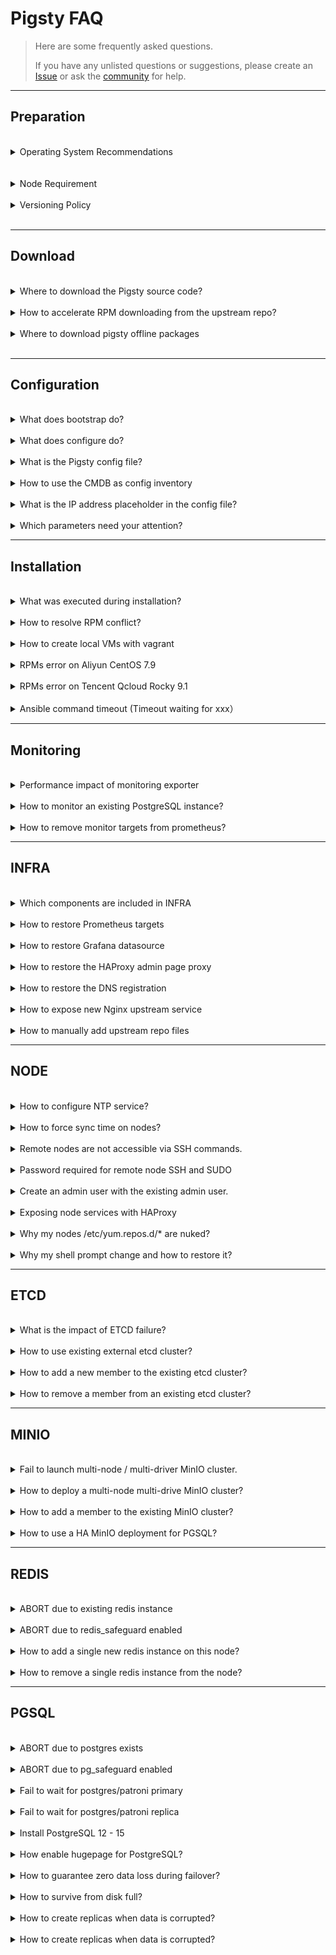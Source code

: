 # Pigsty FAQ

> Here are some frequently asked questions. 
> 
> If you have any unlisted questions or suggestions, please create an [Issue](https://github.com/Vonng/pigsty/issues/new) or ask the [community](README#about) for help.


----------------

## Preparation


<br>
<details><summary>Operating System Recommendations</summary><br>

Pigsty supports mainstream OS such as EL 7/8/9, Debian 11/12, Ubuntu 20.04/22.04. We recommend using a freshly installed, minimalistic operating system to avoid unnecessary package conflicts.
The offline software package builds for Pigsty are based on the following operating system versions: CentOS 7.9, Rocky 8.9, Rocky 9.3, Ubuntu 22.04 / 20.04, Debian 12 / 11

For EL-based systems, we recommend RockyLinux 8.9 as the preferred choice, with CentOS 7.9 and Rocky 9.3 as conservative and advanced alternatives, respectively.
Other EL-based compatible operating systems can also be used, such as AlmaLinux, Oracle Linux, CentOS Stream, but there may be minor RPM conflicts. It is advisable not to use offline software packages and install directly from the upstream internet sources.

For Ubuntu/Debian series systems, Pigsty provides preliminary support starting from v2.5.0. It has not been extensively tested in large-scale production environments, so use with caution, and feel free to report any issues.
If you require specific packages like RDKit, PostgresML + CUDA, and AI-related components, then Ubuntu is the recommended choice. We suggest using Ubuntu 22.04 Jammy (LTS) and also offer support for Ubuntu 20.04 Focal (LTS). For Debian, consider using 12 (Bookworm) or 11 (Bullseye).

In terms of domestic operating systems, we recommend using OpenAnolis 8.8 (RHCK), which is fully compatible with EL8 packages without additional adaptation.
We also offer additional paid support for domestic operating systems such as OpenEuler/UOS in our [Enterprise Services Agreement](SUPPORT.md).

- Choose EL-based operating systems when you prioritize these features:
  - Thorough testing and stability verification with large-scale use cases.
  - Want to use locally hosted Supbase (important extensions currently only available in EL distributions).
  - Recommended to use Rocky 8.9 or equivalent compatible distributions, also supports EL 9; EL 7 is supported but not recommended as it is nearing end of life.

- Choose Ubuntu-based operating systems when you prioritize these features:
  - Extensive use of PostgresML, and desire to use CUDA.
  - Want to use Nvidia GPU CUDA, RDKit, and other Ubuntu-specific software packages.
  - Recommended to use Ubuntu 22.04 Jammy, also supports Ubuntu 20.04 Focal.

- Choose Debian-based operating systems when you prefer Linux distributions driven by the open-source community.
  - Recommended to use Debian 12 Bookworm, also supports Debian 11 Bullseye.

| Code | OS Distro / PG Ver                | PG16 | PG15 | PG14 | PG13 | PG12 | Limitation                                   |
|:----:|-----------------------------------|:----:|:----:|:----:|:----:|:----:|----------------------------------------------|
| EL7  | RHEL7 / CentOS7                   |  ⚠️  |  ⭐️  |  ✅   |  ✅   |  ✅   | NA: PG16, supabase, pg_graphql, pgml, pg_net |
| EL8  | RHEL 8 / Rocky8 / Alma8 / Anolis8 |  ⭐️  |  ✅   |  ✅   |  ✅   |  ✅   | **EL Standard Feature Set**                  |
| EL9  | RHEL 9 / Rocky9 / Alma9           |  ⭐️  |  ✅   |  ✅   |  ✅   |  ✅   | NA: pgxnclient                               |
| D11  | Debian 11 (bullseye)              |  ⭐️  |  ✅   |  ✅   |  ✅   |  ✅   | NA: RDKit                                    |
| D12  | Ubuntu 12 (bookworm)              |  ⭐️  |  ✅   |  ✅   |  ✅   |  ✅   | **Debian Standard Feature Set**              |
| U20  | Ubuntu 20.04 (focal)              |  ⭐️  |  ✅   |  ✅   |  ✅   |  ✅   | NA: PostGIS, RDKit                           |
| U22  | Ubuntu 22.04 (jammy)              |  ⭐️  |  ✅   |  ✅   |  ✅   |  ✅   | **Ubuntu Standard Feature Set**              |

</details><br>




<br>
<details><summary>Node Requirement</summary>

CPU Architecture: `x86_64` only. Pigsty does not support `ARM` yet.

CPU Number: **1** core for common node, at least **2** for admin node.

Memory: at least **1GB** for the common node and **2GB** for the admin node.

Using at least 3~4 x (2C / 4G / 100G) nodes for serious production deployment is recommended.

</details><br>




<details><summary>Versioning Policy</summary>

> Please always use a **version-specific** [release](https://github.com/Vonng/pigsty/releases), do not use the GitHub `master` branch unless you know what you are doing.

Pigsty uses semantic version numbers such as: `<major>. <minor>. <release>`. Alpha/Beta/RC are suffixed to the version number `-a1`, `-b1`, `-rc1`.

Major updates mean fundamental changes and massive features; minor version updates suggest new features, bump package versions, and minor API changes. Release version updates mean bug fixes and doc updates.

Pigsty tries to release a Minor Release every 1-3 months and a Major Release every 1-2 years.

</details><br>




----------------

## Download


<br>
<details><summary>Where to download the Pigsty source code?</summary>

> `bash -c "$(curl -fsSL https://get.pigsty.cc/install)"`

The above command will automatically download the latest stable version of `pigsty.tgz` and extract it to the `~/pigsty` dir.
You can also manually download a specific version of Pigsty source code from the following location.

If you need to install it in an environment without the Internet, you can download it in advance and upload it to the production server via scp/sftp/cdrom/usb.

</details><br>


<details><summary>How to accelerate RPM downloading from the upstream repo?</summary>

Consider using the upstream repo mirror of your region. Define them with [`repo_upstream`](PARAM#repo_upstream) and [`region`](PARAM#region).

For example, you can use `region` = `china`, and the baseurl with key = `china` will be used instead of the `default`.

If a firewall or GFW blocks some repo, consider using a [`proxy_env`](PARAM#proxy_env) to bypass that.

</details><br>


<details><summary>Where to download pigsty offline packages</summary>

Offline packages can be downloaded during [`bootstrap`](INSTALL#bootstrap), or you can download them directly via:

```bash
https://github.com/Vonng/pigsty/releases/download/v2.8.0/pigsty-v2.8.0.tgz                     # Pigsty Source Code
https://github.com/Vonng/pigsty/releases/download/v2.8.0/pigsty-pkg-v2.8.0.el7.x86_64.tgz      # Package: EL 7(.9)            
https://github.com/Vonng/pigsty/releases/download/v2.8.0/pigsty-pkg-v2.8.0.el8.x86_64.tgz      # Package: EL 8(.9)            
https://github.com/Vonng/pigsty/releases/download/v2.8.0/pigsty-pkg-v2.8.0.el9.x86_64.tgz      # Package: EL 9(.3)            
https://github.com/Vonng/pigsty/releases/download/v2.7.0/pigsty-pkg-v2.7.0.debian11.x86_64.tgz # Package: Debian 11    (bullseye)                 
https://github.com/Vonng/pigsty/releases/download/v2.7.0/pigsty-pkg-v2.7.0.debian12.x86_64.tgz # Package: Debian 12    (bookworm)                 
https://github.com/Vonng/pigsty/releases/download/v2.7.0/pigsty-pkg-v2.7.0.ubuntu20.x86_64.tgz # Package: Ubuntu 20.04 (focal)                 
https://github.com/Vonng/pigsty/releases/download/v2.7.0/pigsty-pkg-v2.7.0.ubuntu22.x86_64.tgz # Package: Ubuntu 22.04 (jammy)                 
```

You can also get offline packages from CDN, and specify a specific version:

```bash
VERSION=v2.7.0
https://get.pigsty.cc/${VERSION}/pigsty-pkg-${VERSION}.el7.x86_64.tgz        # Offline Package：EL 7(.9)
https://get.pigsty.cc/${VERSION}/pigsty-pkg-${VERSION}.el8.x86_64.tgz        # Offline Package：EL 8(.9)
https://get.pigsty.cc/${VERSION}/pigsty-pkg-${VERSION}.el9.x86_64.tgz        # Offline Package：EL 9(.3)
https://get.pigsty.cc/${VERSION}/pigsty-pkg-${VERSION}.debian11.x86_64.tgz   # Offline Package：Debian 11    (bullseye)
https://get.pigsty.cc/${VERSION}/pigsty-pkg-${VERSION}.debian12.x86_64.tgz   # Offline Package：Debian 12    (bookworm)
https://get.pigsty.cc/${VERSION}/pigsty-pkg-${VERSION}.ubuntu20.x86_64.tgz   # Offline Package：Ubuntu 20.04 (focal)
https://get.pigsty.cc/${VERSION}/pigsty-pkg-${VERSION}.ubuntu22.x86_64.tgz   # Offline Package：Ubuntu 22.04 (jammy)
```

For example, download v2.7.0 offline packages for EL8.x86_64:

```bash
curl -L https://github.com/Vonng/pigsty/releases/download/v2.7.0/pigsty-pkg-v2.7.0.el8.x86_64.tgz  -o /tmp/pkg.tgz
curl -L https://get.pigsty.cc/v2.7.0/pigsty-pkg-v2.7.0.el8.x86_64.tgz -o /tmp/pkg.tgz  # China CDN Mirror
```

</details><br>



----------------

## Configuration


<br>
<details><summary>What does bootstrap do?</summary>

> Check the environment, ask for downloading offline packages, and make sure the essential tool `ansible` is installed.

It will make sure the essential tool `ansible` is installed by various means.

When you download the Pigsty source code, you can enter the directory and execute the [`bootstrap`](INSTALL#bootstrap) script.
It will check if your node environment is ready, and if it does not find offline packages, it will ask if you want to download them from the internet if applicable.

You can choose "yes" to use offline packages, which will make the installation procedure faster.
You can also choose "no" to skip and download directly from the internet during the installation process,
which will download the latest software versions and reduce the chance of RPM conflicts.


</details>



<br>
<details><summary>What does configure do?</summary>

> Detect the environment, generate the configuration, enable the offline package (optional), and install the essential tool Ansible.

After downloading the Pigsty source package and unpacking it, you may have to execute `./configure` to complete the environment [configuration](INSTALL#configure). This is optional if you already know how to configure Pigsty properly.

The **configure** procedure will detect your node environment and generate a pigsty config file: `pigsty.yml` for you.

</details>



<br>
<details><summary>What is the Pigsty config file?</summary>

> `pigsty.yml` under the pigsty home dir is the default config file.

Pigsty uses a single config file `pigsty.yml,` to describe the entire environment, and you can define everything there. There are many config examples in [`conf/`](https://github.com/Vonng/pigsty/tree/master/conf/) for your reference.

You can pass the `-i <path>` to playbooks to use other configuration files. For example, you want to install redis according to another config: `redis.yml`:

```bash
./redis.yml -i conf/sample/redis.yml
```

</details>



<br>
<details><summary>How to use the CMDB as config inventory</summary>

The default config file path is specified in [`ansible.cfg`](https://github.com/Vonng/pigsty/blob/master/ansible.cfg): `inventory = pigsty.yml`

You can switch to a dynamic CMDB inventory with [`bin/inventory_cmdb`](https://github.com/Vonng/pigsty/blob/master/bin/inventory_cmdb), and switch back to the local config file with [`bin/inventory_conf`](https://github.com/Vonng/pigsty/blob/master/bin/inventory_conf). You must also load the current config file inventory to CMDB with [`bin/inventory_load`](https://github.com/Vonng/pigsty/blob/master/bin/inventory_load).

If CMDB is used, you must edit the inventory config from the database rather than the config file.

</details>




<br>
<details><summary>What is the IP address placeholder in the config file?</summary>

> Pigsty uses `10.10.10.10` as a placeholder for the current node IP, which will be replaced with the primary IP of the current node during the configuration.

When the `configure` detects multiple NICs with multiple IPs on the current node, the config wizard will prompt for the **primary** IP to be used, i.e., **the IP used by the user to access the node from the internal network**. Note that please do not use the public IP.

This IP will be used to replace `10.10.10.10` in the config file template.

</details>



<br>
<details><summary>Which parameters need your attention?</summary>

> Usually, in a singleton installation, there is no need to make any adjustments to the config files.

Pigsty provides 265 config parameters to customize the entire infra/node/etcd/minio/pgsql.  However, there are a few parameters that can be adjusted in advance if needed:

* When accessing web service components, the domain name is [`infra_portal`](PARAM#infra_portal) (some services can only be accessed using the domain name through the Nginx proxy).
* Pigsty assumes that a `/data` dir exists to hold all data; you can adjust these paths if the data disk mount point differs from this.
* Don't forget to change those **passwords** in the config file for your production deployment.

</details>




----------------

## Installation


<br>
<details><summary>What was executed during installation?</summary>

> When running `make install`, the ansible-playbook [`install.yml`](https://github.com/Vonng/pigsty/blob/master/install.yml) will be invoked to install everything on all nodes

Which will:

- Install `INFRA` module on the current node.
- Install `NODE` module on the current node.
- Install `ETCD` module on the current node.
- The `MinIO` module is optional, and will not be installed by default.
- Install `PGSQL` module on the current node.

</details>



<br>
<details><summary>How to resolve RPM conflict?</summary>

There may have a slight chance that rpm conflict occurs during node/infra/pgsql packages installation.

The simplest way to resolve this is to install without offline packages, which will download directly from the upstream repo.

If there are only a few problematic RPM/DEB pakages, you can use a trick to fix the yum/apt repo quickly:

```bash
rm -rf /www/pigsty/repo_complete    # delete the repo_complete flag file to mark this repo incomplete
rm -rf SomeBrokenPackages           # delete problematic RPM/DEB packages
./infra.yml -t repo_upstream        # write upstream repos. you can also use /etc/yum.repos.d/backup/*
./infra.yml -t repo_pkg             # download rpms according to your current OS
```

</details>



<br>
<details><summary>How to create local VMs with vagrant</summary>

> The first time you use Vagrant to pull up a particular OS repo, it will download the corresponding BOX.

Pigsty sandbox uses `generic/rocky9` image box by default, and Vagrant will download the `rocky/9` box for the first time the VM is started.

Using a proxy may increase the download speed. Box only needs to be downloaded once, and will be reused when recreating the sandbox.


</details>



<br>

<details><summary>RPMs error on Aliyun CentOS 7.9</summary>

> Aliyun CentOS 7.9 server has DNS caching service `nscd` installed by default. Just remove it.

Aliyun's CentOS 7.9 repo has `nscd` installed by default, locking out the glibc version, which can cause RPM dependency errors during installation.

```bash
"Error: Package: nscd-2.17-307.el7.1.x86_64 (@base)"
```

Run `yum remove -y nscd` on all nodes to resolve this issue, and with Ansible, you can batch.

```bash
ansible all -b -a 'yum remove -y nscd'
```

</details>



<br>

<details><summary>RPMs error on Tencent Qcloud Rocky 9.1</summary>

> Tencent Qcloud Rocky 9.1 require extra `annobin` packages

```bash
./infra.yml -t repo_upstream      # add upstream repos
cd /www/pigsty;                   # download missing packages
repotrack annobin gcc-plugin-annobin libuser
./infra.yml -t repo_create        # create repo
```

</details>









<br>

<details><summary>Ansible command timeout (Timeout waiting for xxx）</summary>

The default ssh timeout for ansible command is 10 seconds, some commands may take longer than that due to network latency or other reasons. 

You can increase the timeout parameter in the ansible config file [`ansible.cfg`](https://github.com/Vonng/pigsty/blob/master/ansible.cfg):

```ini
[defaults]
timeout = 10 # change to 60,120 or more
```

</details>




----------------

## Monitoring


<br>
<details><summary>Performance impact of monitoring exporter</summary>

Not very much, 200ms per 10 ~ 15 seconds, won't affect the database performance.

The default scrape interval for prometheus is 10s in pigsty, make sure the exporter can finish the scrape within that period.

</details>



<br>

<details><summary>How to monitor an existing PostgreSQL instance?</summary>

Check [PGSQL Monitor](PGSQL-MONITOR) for details.

</details>


<br>
<details><summary>How to remove monitor targets from prometheus?</summary>

```bash
./pgsql-rm.yml -t prometheus -l <cls>     # remove prometheus targets of cluster 'cls'
```

Or

```bash
bin/pgmon-rm <ins>     # shortcut for removing prometheus targets of pgsql instance 'ins'
```

</details>






----------------

## INFRA


<br>
<details><summary>Which components are included in INFRA</summary>

- Ansible for automation, deployment, and administration;
- Nginx for exposing any WebUI service and serving the yum/apt repo;
- Self-Signed CA for SSL/TLS certificates;
- Prometheus for monitoring metrics
- Grafana for monitoring/visualization
- Loki for logging collection
- AlertManager for alerts aggregation
- Chronyd for NTP time sync on the admin node.
- DNSMasq for DNS registration and resolution.
- ETCD as DCS for PGSQL HA; (dedicated module)
- PostgreSQL on meta nodes as CMDB; (optional)
- Docker for stateless applications & tools (optional)

</details>


<br>
<details><summary>How to restore Prometheus targets</summary>

If you accidentally deleted the Prometheus targets dir, you can register monitoring targets to Prometheus again with the:

```bash
./infra.yml -t register_prometheus  # register all infra targets to prometheus on infra nodes
./node.yml  -t register_prometheus  # register all node  targets to prometheus on infra nodes
./etcd.yml  -t register_prometheus  # register all etcd targets to prometheus on infra nodes
./minio.yml -t register_prometheus  # register all minio targets to prometheus on infra nodes
./pgsql.yml -t register_prometheus  # register all pgsql targets to prometheus on infra nodes
```

</details>



<br>
<details><summary>How to restore Grafana datasource</summary>

PGSQL Databases in [`pg_databases`](PARAM#pg_databases) are registered as Grafana datasource by default.

If you accidentally deleted the registered postgres datasource in Grafana, you can register them again with

```bash
./pgsql.yml -t register_grafana  # register all pgsql database (in pg_databases) as grafana datasource
```

</details>



<br>
<details><summary>How to restore the HAProxy admin page proxy</summary>

The haproxy admin page is proxied by Nginx under the default server.

If you accidentally deleted the registered haproxy proxy settings in `/etc/nginx/conf.d/haproxy`, you can restore them again with

```bash
./node.yml -t register_nginx     # register all haproxy admin page proxy settings to nginx on infra nodes
```

</details>



<br>
<details><summary>How to restore the DNS registration</summary>

PGSQL cluster/instance domain names are registered to `/etc/hosts.d/<name>` on infra nodes by default.

You can restore them again with the following:

```bash
./pgsql.yml -t pg_dns   # register pg DNS names to dnsmasq on infra nodes
```

</details>




<br>
<details><summary>How to expose new Nginx upstream service</summary>

If you wish to expose a new WebUI service via the Nginx portal, you can add the service definition to the [`infra_portal`](PARAM#infra_portal) parameter.

And re-run `./infra.yml -t nginx_config,nginx_launch` to update & apply the Nginx configuration.

If you wish to access with HTTPS, you must remove `files/pki/csr/pigsty.csr`, `files/pki/nginx/pigsty.{key,crt}` to force re-generating the Nginx SSL/TLS certificate to include the new upstream's domain name.

</details>




<br>
<details><summary>How to manually add upstream repo files</summary>

Pigsty has a built-in wrap script `bin/repo-add`, which will invoke ansible playbook `node.yml` to adding repo files to corresponding nodes.

```bash
bin/repo-add <selector> [modules]
bin/repo-add 10.10.10.10           # add node repos for node 10.10.10.10
bin/repo-add infra   node,infra    # add node and infra repos for group infra
bin/repo-add infra   node,local    # add node repos and local pigsty repo
bin/repo-add pg-test node,pgsql    # add node & pgsql repos for group pg-test
```

</details>




----------------

## NODE


<br>
<details><summary>How to configure NTP service?</summary>

> If NTP is not configured, use a public NTP service or sync time with the admin node.

If your nodes already have NTP configured, you can leave it there by setting `node_ntp_enabled` to `false`.

Otherwise, if you have Internet access, you can use public NTP services such as `pool.ntp.org`.

If you don't have Internet access, at least you can sync time with the admin node with the following:

```bash
node_ntp_servers:                 # NTP servers in /etc/chrony.conf
  - pool cn.pool.ntp.org iburst
  - pool ${admin_ip} iburst       # assume non-admin nodes do not have internet access
```

</details>




<br>
<details><summary>How to force sync time on nodes?</summary>

Use `chronyc` to sync time. You have to configure the NTP service first.

```bash
ansible all -b -a 'chronyc -a makestep'     # sync time
```

You can replace `all` with any group or host IP address to limit execution scope.

</details>



<br>
<details><summary>Remote nodes are not accessible via SSH commands.</summary>

Consider using [**Ansible connection parameters**](https://docs.ansible.com/ansible/latest/inventory_guide/connection_details.html) if the target machine is hidden behind an SSH springboard machine,
or if some customizations have been made that cannot be accessed directly using `ssh ip`.
Additional SSH ports can be specified with `ansible_port` or `ansible_host` for SSH Alias.

```bash
pg-test:
  vars: { pg_cluster: pg-test }
  hosts:
    10.10.10.11: {pg_seq: 1, pg_role: primary, ansible_host: node-1 }
    10.10.10.12: {pg_seq: 2, pg_role: replica, ansible_port: 22223, ansible_user: admin }
    10.10.10.13: {pg_seq: 3, pg_role: offline, ansible_port: 22224 }
```

</details>




<br>
<details><summary>Password required for remote node SSH and SUDO</summary>

**When performing deployments and changes**, the admin user used **must** have `ssh` and `sudo` privileges for all nodes. Password-free is not required.

You can pass in ssh and sudo passwords via the `-k|-K` parameter when executing the playbook or even use another user to run the playbook via `-e`[`ansible_host`](PARAM#connect)`=<another_user>`.
However, Pigsty strongly recommends configuring SSH **passwordless login** with passwordless `sudo` for the admin user.

</details>



<br>
<details><summary>Create an admin user with the existing admin user.</summary>

This will create an admin user specified by [`node_admin_username`](PARAM#node_admin_username) with the existing one on that node.

```
./node.yml -k -K -e ansible_user=<another_admin> -t node_admin`
```

</details>




<br>
<details><summary>Exposing node services with HAProxy</summary>

You can expose service with [`haproxy_services`](PARAM#haproxy_services) in `node.yml`.

And here's an example of exposing MinIO service with it: [Expose MinIO Service](MINIO#expose-service)

</details>




<br>
<details><summary>Why my nodes /etc/yum.repos.d/* are nuked?</summary>

Pigsty will try to include all dependencies in the local yum repo on infra nodes. This repo file will be added according to [`node_repo_modules`](PARAM#node_repo_modules).
And existing repo files will be removed by default according to the default value of [`node_repo_remove`](PARAM#node_repo_remove). This will prevent the node from using the Internet repo or some stupid issues.

If you want to keep existing repo files during node init, just set [`node_repo_remove`](PARAM#node_repo_remove) to `false`.

If you want to keep existing repo files during infra node local repo bootstrap, just set [`repo_remove`](PARAM#repo_remove) to `false`.

</details>



<br>
<details><summary>Why my shell prompt change and how to restore it?</summary><br>

The pigsty prompt is defined with the environment variable `PS1` in `/etc/profile.d/node.sh`.

To restore your existing prompt, just remove that file and login again.

</details>





----------------

## ETCD


<br>
<details><summary>What is the impact of ETCD failure?</summary>
[ETCD](ETCD) availability is critical for the PGSQL cluster's HA, which is guaranteed by using multiple nodes.
With a 3-node ETCD cluster, if one node is down, the other two nodes can still function normally; and with a 5-node ETCD cluster, two-node failure can still be tolerated.
If more than half of the ETCD nodes are down, the ETCD cluster and its service will be unavailable.
Before Patroni 3.0, this could lead to a global [PGSQL](PGSQL) outage; all primary will be demoted and reject write requests.

Since pigsty 2.0, the patroni 3.0 [DCS failsafe mode](https://patroni.readthedocs.io/en/master/dcs_failsafe_mode.html) is enabled by default, which will **LOCK** the PGSQL cluster status if the ETCD cluster is unavailable and all PGSQL members are still known to the primary.

The PGSQL cluster can still function normally, but you must recover the ETCD cluster ASAP. (you can't configure the PGSQL cluster through patroni if etcd is down)

</details>



<br>
<details><summary>How to use existing external etcd cluster?</summary>
The hard-coded group, `etcd`, will be used as DCS servers for PGSQL. You can initialize them with `etcd.yml` or assume it is an existing external etcd cluster.

To use an existing external etcd cluster, define them as usual and make sure your current etcd cluster certificate is signed by the same CA as your self-signed CA for PGSQL.

</details>



<br>
<details><summary>How to add a new member to the existing etcd cluster?</summary>

Check [Add a member to etcd cluster](ETCD#add-member)

```bash
etcdctl member add <etcd-?> --learner=true --peer-urls=https://<new_ins_ip>:2380 # on admin node
./etcd.yml -l <new_ins_ip> -e etcd_init=existing                                 # init new etcd member
etcdctl member promote <new_ins_server_id>                                       # on admin node
```

</details>



<br>
<details><summary>How to remove a member from an existing etcd cluster?</summary>

Check [Remove member from etcd cluster](ETCD#remove-member)

```bash
etcdctl member remove <etcd_server_id>   # kick member out of the cluster (on admin node)
./etcd.yml -l <ins_ip> -t etcd_purge     # purge etcd instance
```

</details>






----------------

## MINIO


<br>
<details><summary>Fail to launch multi-node / multi-driver MinIO cluster.</summary>

In [Multi-Driver](MINIO#single-node-multi-drive) or [Multi-Node](MINIO#multi-node-multi-drive) mode, MinIO will refuse to start if the data dir is not a valid mount point.

Use mounted disks for MinIO data dir rather than some regular directory. You can use the regular directory only in the [single node, single drive](MINIO#single-node-single-drive) mode.

</details>




<br>
<details><summary>How to deploy a multi-node multi-drive MinIO cluster?</summary>

> Check [Create Multi-Node Multi-Driver MinIO Cluster](MINIO#multi-node-multi-drive)

</details>



<br>
<details><summary>How to add a member to the existing MinIO cluster?</summary>

> You'd better plan the MinIO cluster before deployment... Since this requires a global restart

Check this: [Expand MinIO Deployment](https://min.io/docs/minio/linux/operations/install-deploy-manage/expand-minio-deployment.html)

</details>



<br>
<details><summary>How to use a HA MinIO deployment for PGSQL?</summary>

> Access the HA MinIO cluster with an optional load balancer and different ports.

Here is an example: [Access MinIO Service](MINIO#access-service)

</details>






----------------

## REDIS

<br>
<details><summary>ABORT due to existing redis instance</summary>

> use `redis_clean = true` and `redis_safeguard = false` to force clean redis data

This happens when you run `redis.yml` to init a redis instance that is already running, and [`redis_clean`](PARAM#redis_clean) is set to `false`.

If `redis_clean` is set to `true` (and the `redis_safeguard` is set to `false`, too), the `redis.yml` playbook will remove the existing redis instance and re-init it as a new one, which makes the `redis.yml` playbook fully idempotent.

</details>



<br>

<details><summary>ABORT due to redis_safeguard enabled</summary>

> This happens when removing a redis instance with [`redis_safeguard`](PARAM#redis_safeguard) set to `true`.

You can disable [`redis_safeguard`](PARAM#redis_safeguard) to remove the Redis instance. This is redis_safeguard is what it is for.

</details>



<br>
<details><summary>How to add a single new redis instance on this node?</summary>

> Use `bin/redis-add <ip> <port>` to deploy a new redis instance on node.

</details>



<br>
<details><summary>How to remove a single redis instance from the node?</summary>

> `bin/redis-rm <ip> <port>` to remove a single redis instance from node

</details>





----------------

## PGSQL

<br>
<details><summary>ABORT due to postgres exists</summary>

> Set `pg_clean` = `true` and `pg_safeguard` = `false` to force clean postgres data during `pgsql.yml`

This happens when you run `pgsql.yml` on a node with postgres running, and [`pg_clean`](PARAM#pg_clean) is set to `false`.

If `pg_clean` is true (and the `pg_safeguard` is `false`, too), the `pgsql.yml` playbook will remove the existing pgsql data and re-init it as a new one, which makes this playbook fully idempotent.

You can still purge the existing PostgreSQL data by using a special task tag `pg_purge`

```bash
./pgsql.yml -t pg_clean      # honor pg_clean and pg_safeguard
./pgsql.yml -t pg_purge      # ignore pg_clean and pg_safeguard
```

</details>



<br>
<details><summary>ABORT due to pg_safeguard enabled</summary>

> Disable `pg_safeguard` to remove the Postgres instance.

If [`pg_safeguard`](PARAM#pg_safeguard) is enabled, you can not remove the running pgsql instance with `bin/pgsql-rm` and `pgsql-rm.yml` playbook.

To disable `pg_safeguard`, you can set `pg_safeguard` to `false` in the inventory or pass `-e pg_safeguard=false` as cli arg to the playbook:

```bash
./pgsql-rm.yml -e pg_safeguard=false -l <cls_to_remove>    # force override pg_safeguard
```

</details>



<br>
<details><summary>Fail to wait for postgres/patroni primary</summary>

This usually happens when the cluster is misconfigured, or the previous primary is improperly removed. (e.g., trash metadata in DCS with the same cluster name).

You must check `/pg/log/*` to find the reason. 

To delete trash meta from etcd, you can use `etcdctl del --prefix /pg/<cls>`, do with caution!

</details>




<br>
<details><summary>Fail to wait for postgres/patroni replica</summary>

There are several possible reasons:

**Failed Immediately**: Usually, this happens because of misconfiguration, network issues, broken DCS metadata, etc..., you have to inspect `/pg/log` to find out the actual reason.

**Failed After a While**: This may be due to source instance data corruption. Check PGSQL FAQ: How to create replicas when data is corrupted?

**Timeout**: If the `wait for postgres replica` task takes 30min or more and fails due to timeout, This is common for a huge cluster (e.g., 1TB+, which may take hours to create a replica). In this case, the underlying creating replica procedure is still proceeding. You can check cluster status with `pg list <cls>` and wait until the replica catches up with the primary. Then continue the following tasks:

```bash
./pgsql.yml -t pg_hba,pg_backup,pgbouncer,pg_vip,pg_dns,pg_service,pg_exporter,pg_register -l <problematic_replica>
```

</details>




<br>
<details><summary>Install PostgreSQL 12 - 15</summary>

To install PostgreSQL 12 - 15, you have to set `pg_version` to `12`, `13`, `14`, or `15` in the inventory. (usually at cluster level)

```yaml
pg_version: 16                    # install pg 16 in this template
pg_libs: 'pg_stat_statements, auto_explain' # remove timescaledb from pg 16 beta
pg_extensions: []                 # missing pg16 extensions for now
```

</details>




<br>
<details><summary>How enable hugepage for PostgreSQL?</summary>

> use `node_hugepage_count` and `node_hugepage_ratio` or `/pg/bin/pg-tune-hugepage`

If you plan to enable hugepage, consider using `node_hugepage_count` and `node_hugepage_ratio` and apply with `./node.yml -t node_tune` .

It's good to allocate **enough** hugepage before postgres start, and use `pg_tune_hugepage` to shrink them later.

If your postgres is already running, you can use `/pg/bin/pg-tune-hugepage` to enable hugepage on the fly. Note that this only works on PostgreSQL 15+

```bash
sync; echo 3 > /proc/sys/vm/drop_caches   # drop system cache (ready for performance impact)
sudo /pg/bin/pg-tune-hugepage             # write nr_hugepages to /etc/sysctl.d/hugepage.conf
pg restart <cls>                          # restart postgres to use hugepage
```

</details>




<br>
<details><summary>How to guarantee zero data loss during failover?</summary>

> Use `crit.yml` template, or setting `pg_rpo` to `0`, or [config cluster](PGSQL-ADMIN#config-cluster) with synchronous mode.

Consider using [Sync Standby](PGSQL-CONF#sync-standby) and [Quorum Comit](PGSQL-CONF#quorum-commit) to guarantee 0 data loss during failover.

</details>




<br>
<details><summary>How to survive from disk full?</summary>

> `rm -rf /pg/dummy` will free some emergency space.

The [`pg_dummy_filesize`](PARAM#pg_dummy_filesize) is set to `64MB` by default. Consider increasing it to `8GB` or larger in the production environment.

It will be placed on `/pg/dummy` same disk as the PGSQL main data disk. You can remove that file to free some emergency space. At least you can run some shell scripts on that node.

</details>






<br>
<details><summary>How to create replicas when data is corrupted?</summary>

> Disable `clonefrom` on bad instances and reload patroni config.

Pigsty sets the `cloneform: true` tag on all instances' patroni config, which marks the instance available for cloning replica.

If this instance has corrupt data files, you can set `clonefrom: false` to avoid pulling data from the evil instance. To do so:

```bash
$ vi /pg/bin/patroni.yml

tags:
  nofailover: false
  clonefrom: true      # ----------> change to false
  noloadbalance: false
  nosync: false
  version:  '15'
  spec: '4C.8G.50G'
  conf: 'oltp.yml'
  
$ systemctl reload patroni
```

</details>






<br>
<details><summary>How to create replicas when data is corrupted?</summary>

> Disable `clonefrom` on bad instances and reload patroni config.

Pigsty sets the `cloneform: true` tag on all instances' patroni config, which marks the instance available for cloning replica.

If this instance has corrupt data files, you can set `clonefrom: false` to avoid pulling data from the evil instance. To do so:

```bash
$ vi /pg/bin/patroni.yml

tags:
  nofailover: false
  clonefrom: true      # ----------> change to false
  noloadbalance: false
  nosync: false
  version:  '15'
  spec: '4C.8G.50G'
  conf: 'oltp.yml'
  
$ systemctl reload patroni
```

</details>
